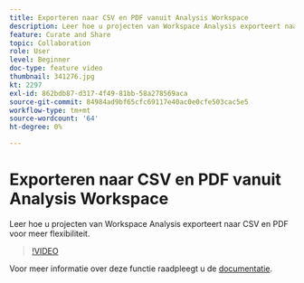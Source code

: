 ```yaml
---
title: Exporteren naar CSV en PDF vanuit Analysis Workspace
description: Leer hoe u projecten van Workspace Analysis exporteert naar CSV en PDF voor meer flexibiliteit.
feature: Curate and Share
topic: Collaboration
role: User
level: Beginner
doc-type: feature video
thumbnail: 341276.jpg
kt: 2297
exl-id: 862bdb87-d317-4f49-81bb-58a278569aca
source-git-commit: 84984ad9bf65cfc69117e40ac0e0cfe503cac5e5
workflow-type: tm+mt
source-wordcount: '64'
ht-degree: 0%

---
```


# Exporteren naar CSV en PDF vanuit Analysis Workspace

Leer hoe u projecten van Workspace Analysis exporteert naar CSV en PDF voor meer flexibiliteit.

>[!VIDEO](https://video.tv.adobe.com/v/341276/?quality=12&learn=on)

Voor meer informatie over deze functie raadpleegt u de [documentatie](https://experienceleague.adobe.com/docs/analytics/analyze/analysis-workspace/curate-share/download-send.html?lang=nl-NL).
